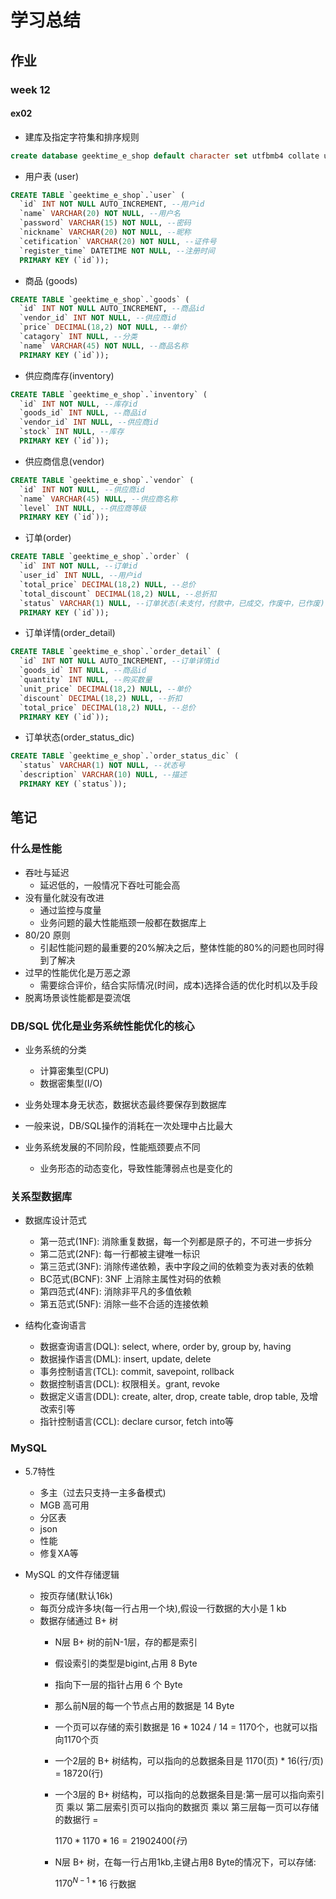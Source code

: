 # 学习总结

## 作业

### week 12

#### ex02

* 建库及指定字符集和排序规则

```sql
create database geektime_e_shop default character set utfbmb4 collate utf8mb4_unicode_ci
```

* 用户表 (user)

```sql
CREATE TABLE `geektime_e_shop`.`user` (
  `id` INT NOT NULL AUTO_INCREMENT, --用户id
  `name` VARCHAR(20) NOT NULL, --用户名
  `password` VARCHAR(15) NOT NULL, --密码
  `nickname` VARCHAR(20) NOT NULL, --昵称
  `cetification` VARCHAR(20) NOT NULL, --证件号
  `register_time` DATETIME NOT NULL, --注册时间
  PRIMARY KEY (`id`));
```

* 商品 (goods)

```sql
CREATE TABLE `geektime_e_shop`.`goods` (
  `id` INT NOT NULL AUTO_INCREMENT, --商品id
  `vendor_id` INT NOT NULL, --供应商id
  `price` DECIMAL(18,2) NOT NULL, --单价
  `catagory` INT NULL, --分类
  `name` VARCHAR(45) NOT NULL, --商品名称
  PRIMARY KEY (`id`));
```

* 供应商库存(inventory)

```sql
CREATE TABLE `geektime_e_shop`.`inventory` (
  `id` INT NOT NULL, --库存id
  `goods_id` INT NULL, --商品id
  `vendor_id` INT NULL, --供应商id
  `stock` INT NULL, --库存
  PRIMARY KEY (`id`));
```

* 供应商信息(vendor)

```sql
CREATE TABLE `geektime_e_shop`.`vendor` (
  `id` INT NOT NULL, --供应商id
  `name` VARCHAR(45) NULL, --供应商名称
  `level` INT NULL, --供应商等级
  PRIMARY KEY (`id`));
```

* 订单(order)

```sql
CREATE TABLE `geektime_e_shop`.`order` (
  `id` INT NOT NULL, --订单id
  `user_id` INT NULL, --用户id
  `total_price` DECIMAL(18,2) NULL, --总价
  `total_discount` DECIMAL(18,2) NULL, --总折扣
  `status` VARCHAR(1) NULL, --订单状态(未支付，付款中，已成交，作废中，已作废)
  PRIMARY KEY (`id`));
```

* 订单详情(order_detail)

```sql
CREATE TABLE `geektime_e_shop`.`order_detail` (
  `id` INT NOT NULL AUTO_INCREMENT, --订单详情id
  `goods_id` INT NULL, --商品id
  `quantity` INT NULL, --购买数量
  `unit_price` DECIMAL(18,2) NULL, --单价
  `discount` DECIMAL(18,2) NULL, --折扣
  `total_price` DECIMAL(18,2) NULL, --总价
  PRIMARY KEY (`id`));
```

* 订单状态(order_status_dic)

```sql
CREATE TABLE `geektime_e_shop`.`order_status_dic` (
  `status` VARCHAR(1) NOT NULL, --状态号
  `description` VARCHAR(10) NULL, --描述
  PRIMARY KEY (`status`));
```

## 笔记

### 什么是性能

* 吞吐与延迟
  * 延迟低的，一般情况下吞吐可能会高
* 没有量化就没有改进
  * 通过监控与度量
  * 业务问题的最大性能瓶颈一般都在数据库上
* 80/20 原则
  * 引起性能问题的最重要的20%解决之后，整体性能的80%的问题也同时得到了解决
* 过早的性能优化是万恶之源
  * 需要综合评价，结合实际情况(时间，成本)选择合适的优化时机以及手段
* 脱离场景谈性能都是耍流氓

### DB/SQL 优化是业务系统性能优化的核心

* 业务系统的分类
  * 计算密集型(CPU)
  * 数据密集型(I/O)

* 业务处理本身无状态，数据状态最终要保存到数据库
* 一般来说，DB/SQL操作的消耗在一次处理中占比最大
* 业务系统发展的不同阶段，性能瓶颈要点不同
  * 业务形态的动态变化，导致性能薄弱点也是变化的

### 关系型数据库

* 数据库设计范式
  * 第一范式(1NF): 消除重复数据，每一个列都是原子的，不可进一步拆分
  * 第二范式(2NF): 每一行都被主键唯一标识
  * 第三范式(3NF): 消除传递依赖，表中字段之间的依赖变为表对表的依赖
  * BC范式(BCNF): 3NF 上消除主属性对码的依赖
  * 第四范式(4NF): 消除非平凡的多值依赖
  * 第五范式(5NF): 消除一些不合适的连接依赖

* 结构化查询语言
  * 数据查询语言(DQL): select, where, order by, group by, having
  * 数据操作语言(DML): insert, update, delete
  * 事务控制语言(TCL): commit, savepoint, rollback
  * 数据控制语言(DCL): 权限相关。grant, revoke
  * 数据定义语言(DDL): create, alter, drop, create table, drop table, 及增改索引等
  * 指针控制语言(CCL): declare cursor, fetch into等

### MySQL

* 5.7特性
  * 多主（过去只支持一主多备模式)
  * MGB 高可用
  * 分区表
  * json
  * 性能
  * 修复XA等

* MySQL 的文件存储逻辑
  * 按页存储(默认16k)
  * 每页分成许多块(每一行占用一个块),假设一行数据的大小是 1 kb
  * 数据存储通过 B+ 树
    * N层 B+ 树的前N-1层，存的都是索引
    * 假设索引的类型是bigint,占用 8 Byte
    * 指向下一层的指针占用 6 个 Byte
    * 那么前N层的每一个节点占用的数据是 14 Byte
    * 一个页可以存储的索引数据是 16 * 1024 / 14 = 1170个，也就可以指向1170个页
    * 一个2层的 B+ 树结构，可以指向的总数据条目是 1170(页) * 16(行/页) = 18720(行)
    * 一个3层的 B+ 树结构，可以指向的总数据条目是:第一层可以指向索引页 乘以 第二层索引页可以指向的数据页 乘以 第三层每一页可以存储的数据行 =

      $1170*1170*16 = 21902400(行)$

    * N层 B+ 树，在每一行占用1kb,主键占用8 Byte的情况下，可以存储:

      $1170^{N-1}*16$ 行数据
